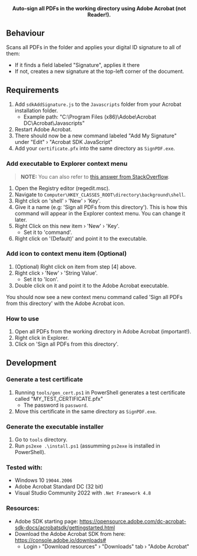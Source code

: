 <h4 align="center">
    Auto-sign all PDFs in the working directory using Adobe Acrobat (not Reader!).
</h4>


## Behaviour
Scans all PDFs in the folder and applies your digital ID signature to all of them:
- If it finds a field labeled "Signature", applies it there
- If not, creates a new signature at the top-left corner of the document.


## Requirements
1. Add `sdkAddSignature.js` to the `Javascripts` folder from your Acrobat installation folder.
    - Example path: "C:\Program Files (x86)\Adobe\Acrobat DC\Acrobat\Javascripts"
2. Restart Adobe Acrobat.
3. There should now be a new command labeled "Add My Signature" under "Edit" › "Acrobat SDK JavaScript"
4. Add your `certificate.pfx` into the same directory as `SignPDF.exe`.


### Add executable to Explorer context menu
> **NOTE:** You can also refer to [this answer from StackOverflow](https://stackoverflow.com/questions/3681032/set-icon-for-custom-right-click-context-menu-item-for-all-desktop-shortcuts-win).
1. Open the Registry editor (regedit.msc).
2. Navigate to `Computer\HKEY_CLASSES_ROOT\directory\background\shell`.
3. Right click on 'shell' › 'New' › 'Key'.
4. Give it a name (e.g: 'Sign all PDFs from this directory'). This is how this command will appear in the Explorer context menu. You can change it later.
5. Right Click on this new item › 'New' › 'Key'.
    - Set it to 'command'.
7. Right click on '(Default)' and point it to the executable.


### Add icon to context menu item (Optional)
1. (Optional) Right click on item from step [4] above.
2. Right click › 'New' › 'String Value'.
    - Set it to 'Icon'.
3. Double click on it and point it to the Adobe Acrobat executable.

You should now see a new context menu command called 'Sign all PDFs from this directory' with the Adobe Acrobat icon.


### How to use
1. Open all PDFs from the working directory in Adobe Acrobat (important!).
2. Right click in Explorer.
3. Click on 'Sign all PDFs from this directory'.


## Development
### Generate a test certificate
1. Running `tools/gen_cert.ps1` in PowerShell generates a test certificate called "MY_TEST_CERTIFICATE.pfx"
    - The password is `password`.
2. Move this certificate in the same directory as `SignPDF.exe`.

### Generate the executable installer
1. Go to `tools` directory.
2. Run `ps2exe .\install.ps1` (assumming `ps2exe` is installed in PowerShell).

### Tested with:
- Windows 10 `19044.2006`
- Adobe Acrobat Standard DC (32 bit)
- Visual Studio Community 2022 with `.Net Framework 4.8`


### Resources:
- Adobe SDK starting page: https://opensource.adobe.com/dc-acrobat-sdk-docs/acrobatsdk/gettingstarted.html
- Download the Adobe Acrobat SDK from here: https://console.adobe.io/downloads#
    - Login › "Download resources" › "Downloads" tab › "Adobe Acrobat"
